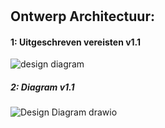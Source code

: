 #


## **Ontwerp Architectuur:**
#### 1: Uitgeschreven vereisten v1.1
![design diagram](https://user-images.githubusercontent.com/95616021/162829612-41df23f0-ac70-420a-969b-80bd7816d348.jpg)

##### 2: Diagram v1.1
![Design Diagram drawio](https://user-images.githubusercontent.com/95616021/162829802-b81c70c5-b19c-4e31-9c49-c28846db59e5.png)

